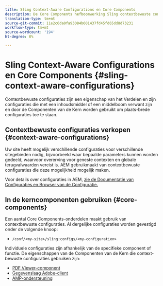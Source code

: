 ```yaml
---
title: Sling Context-Aware Configurations en Core Components
description: De Core Components hefboomwerking Sling contextbewuste configuraties voor bepaalde eigenschappen
translation-type: tm+mt
source-git-commit: 11e2c6da0fa93084b601437fd45fd65dd8d73231
workflow-type: tm+mt
source-wordcount: '194'
ht-degree: 0%

---
```



# Sling Context-Aware Configurations en Core Components {#sling-context-aware-configurations}

Contextbewuste configuraties zijn een eigenschap van het Verdelen en zijn configuraties die met een inhoudsmiddel of een middelboom verwant zijn en door de Componenten van de Kern worden gebruikt om plaats-brede configuraties toe te staan.

## Contextbewuste configuraties verkopen {#context-aware-configurations}

Uw site heeft mogelijk verschillende configuraties voor verschillende sitegebieden nodig, bijvoorbeeld waar bepaalde parameters kunnen worden gedeeld, waarvoor overerving voor geneste contexten en globale terugvalwaarden vereist is. AEM gebruikmaakt van contextbewuste configuraties die deze mogelijkheid mogelijk maken.

Voor details over configuraties in AEM, [zie de Documentatie van Configuraties en Browser van de Configuratie.](https://docs.adobe.com/content/help/en/experience-manager-cloud-service/implementing/developing/configurations.html)

## In de kerncomponenten gebruiken {#core-components}

Een aantal Core Components-onderdelen maakt gebruik van contextbewuste configuraties. Al dergelijke configuraties worden gevestigd onder de volgende knoop:

* `/conf/<my-site>/sling:configs/<my-configuration>`

Individuele configuraties zijn afhankelijk van de specifieke component of functie. De eigenschappen van de Componenten van de Kern die context-bewuste configuraties gebruiken zijn:

* [PDF Viewer-component](https://github.com/adobe/aem-core-wcm-components/tree/master/content/src/content/jcr_root/apps/core/wcm/components/pdfviewer/v1/pdfviewer#context-aware-config)
* [Gegevenslaag Adobe-client](/help/developing/data-layer/overview.md#installation-activation)
* [AMP-ondersteuning](https://github.com/adobe/aem-core-wcm-components/tree/master/extensions/amp)

